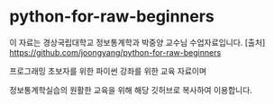 # python-for-raw-beginners

이 자료는 경상국립대학교 정보통계학과 박중양 교수님 수업자료입니다. 
[출처] https://github.com/joongyang/python-for-raw-beginners

프로그래밍 초보자를 위한 파이썬 강좌를 위한 교육 자료이며

정보통계학실습의 원활한 교육을 위해 해당 깃허브로 복사하여 이용합니다. 
